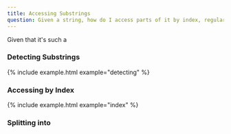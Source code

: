 ```yaml
---
title: Accessing Substrings
question: Given a string, how do I access parts of it by index, regular expression, or other means?
---
```


Given that it's such a 

### Detecting Substrings

{% include example.html example="detecting" %}

### Accessing by Index

{% include example.html example="index" %}

### Splitting into 

